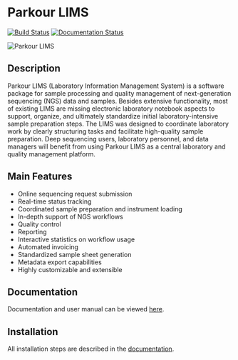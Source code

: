 # Parkour LIMS
[![Build Status](https://travis-ci.org/maxplanck-ie/parkour.svg?branch=master)](https://travis-ci.org/maxplanck-ie/parkour) [![Documentation Status](https://readthedocs.org/projects/parkour/badge/?version=latest)](http://parkour.readthedocs.io/?badge=latest)

![Parkour LIMS](https://i.imgur.com/ie7NCxV.png)

## Description

Parkour LIMS (Laboratory Information Management System) is a software package for sample processing and quality management of next-generation sequencing (NGS) data and samples. Besides extensive functionality, most of existing LIMS are missing electronic laboratory notebook aspects to support, organize, and ultimately standardize initial laboratory-intensive sample preparation steps. The LIMS was designed to coordinate laboratory work by clearly structuring tasks and facilitate high-quality sample preparation. Deep sequencing users, laboratory personnel, and data managers will benefit from using Parkour LIMS as a central laboratory and quality management platform.

## Main Features

- Online sequencing request submission
- Real-time status tracking
- Coordinated sample preparation and instrument loading
- In-depth support of NGS workflows
- Quality control
- Reporting
- Interactive statistics on workflow usage
- Automated invoicing
- Standardized sample sheet generation
- Metadata export capabilities
- Highly customizable and extensible

## Documentation

Documentation and user manual can be viewed [here](https://parkour.readthedocs.io/).

## Installation

All installation steps are described in the [documentation](https://parkour.readthedocs.io/installation.html).
